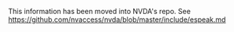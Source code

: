 This information has been moved into NVDA's repo. See https://github.com/nvaccess/nvda/blob/master/include/espeak.md